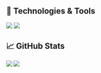 ## 🔧 Technologies & Tools
![](https://img.shields.io/badge/Code-Ruby-informational?style=plastic&logo=appveyor&logoColor=white&color=green)
![](https://img.shields.io/badge/Code-Python-informational?style=plastic&logo=appveyor&logoColor=white&color=green)



## &#x1f4c8; GitHub Stats
<a href="https://github.com/reid-andrew/github-readme-stats">
  <img align="left" src="https://github-readme-stats.vercel.app/api?username=reid-andrew&count_private=true&show_icons=true&theme=onedark&hide=stars" />
</a>
<a href="https://github.com/reid-andrew/github-readme-stats">
  <img align="left" src="https://github-readme-stats.vercel.app/api/top-langs/?username=reid-andrew&show_icons=true&theme=onedark&hide=CoffeeScript" />
</a>
